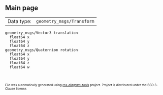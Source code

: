 <!--
File was automatically generated using 'ros-diagram-tools' project.
Project is distributed under the BSD 3-Clause license.
-->

## Main page

|     |     |
| --- | --- |
| Data type: | `geometry_msgs/Transform` |

```
geometry_msgs/Vector3 translation
  float64 x
  float64 y
  float64 z
geometry_msgs/Quaternion rotation
  float64 x
  float64 y
  float64 z
  float64 w


```


</br>
<font size="1">
File was automatically generated using <a href="https://github.com/anetczuk/ros-diagram-tools"><i>ros-diagram-tools</i></a> project.
Project is distributed under the BSD 3-Clause license.
</font>
